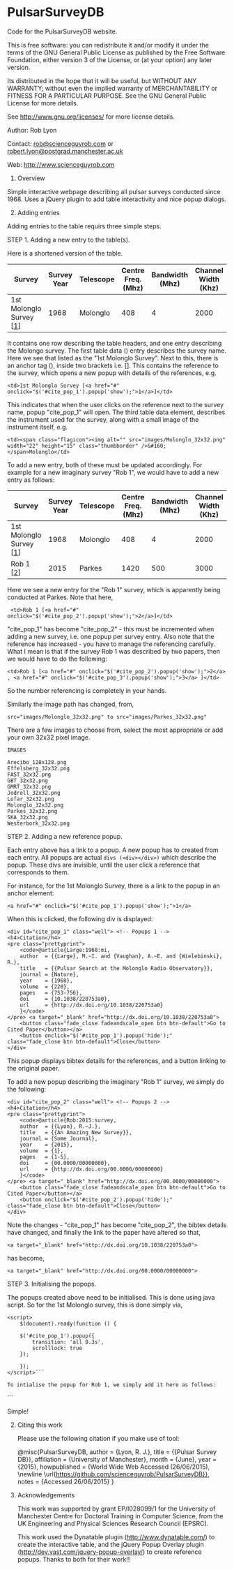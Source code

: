 # PulsarSurveyDB
Code for the PulsarSurveyDB website.

This is free software: you can redistribute it and/or modify
it under the terms of the GNU General Public License as published by
the Free Software Foundation, either version 3 of the License, or
(at your option) any later version.

Its distributed in the hope that it will be useful,
but WITHOUT ANY WARRANTY; without even the implied warranty of
MERCHANTABILITY or FITNESS FOR A PARTICULAR PURPOSE.  See the
GNU General Public License for more details.

See <http://www.gnu.org/licenses/> for more license details.

Author:       Rob Lyon
 
Contact:    rob@scienceguyrob.com or robert.lyon@postgrad.manchester.ac.uk

Web:        http://www.scienceguyrob.com

1.	Overview

Simple interactive webpage describing all pulsar surveys conducted since 1968. Uses a jQuery
plugin to add table interactivity and nice popup dialogs.

2. Adding entries
	
Adding entries to the table requirs three simple steps.
    
STEP 1. Adding a new entry to the table(s).
    
Here is a shortened version of the table.

<table id="spec_table" class="table table-bordered">
    <thead>
        <tr>
            <th>Survey</th>
            <th>Survey Year</th>
            <th>Telescope</th>
            <th>Centre Freq. (Mhz)</th>
            <th>Bandwidth (Mhz)</th>
            <th>Channel Width (Khz)</th>
            <th>Channels</th>
            <th>Sampling (&mu; sec)</th>
            <th>Integration time (secs)</th>
            <th>Beams</th>
            <th>Pointings</th>
            <th>Region</th>
            <th>Region Sq. Deg.</th>
        </tr>
    </thead>
        <tr>
            <td>1st Molonglo Survey [<a href="#" onclick="$('#cite_pop_1').popup('show');">1</a>]</td>
            <td>1968</td>
            <td>Molonglo</td>
            <td>408</td>
            <td>4</td>
            <td>2000</td>
            <td>2</td>
            <td>5000</td>
            <td>15</td>
            <td>1</td>
            <td>?</td>
            <td>|b| &lt; 10&deg;, |b| &gt; 10&deg;</td>
            <td>22980</td>
        </tr>
    </table>

It contains one row describing the table headers, and one entry describing the Molongo survey. The
first table data (<td></td>) entry describes the survey name. Here we see that listed as the "1st
Molonglo Survey". Next to this, there is an anchor tag (<a></a>), inside two brackets i.e. [<a></a>].
This contains the reference to the survey, which opens a new popup with details of the references, e.g.

```<td>1st Molonglo Survey [<a href="#" onclick="$('#cite_pop_1').popup('show');">1</a>]</td>```

This indicates that when the user clicks on the reference next to the survey name, popup "cite_pop_1"
will open. The third table data element, describes the instrument used for the survey, along with a small
image of the instrument itself, e.g.

```<td><span class="flagicon"><img alt="" src="images/Molonglo_32x32.png" width="22" height="15" class="thumbborder" />&#160;</span>Molonglo</td>```

To add a new entry, both of these must be updated accordingly. For example for a new imaginary survey "Rob 1", we
would have to add a new entry as follows:

<table id="spec_table" class="table table-bordered">
    <thead>
        <tr>
            <th>Survey</th>
            <th>Survey Year</th>
            <th>Telescope</th>
            <th>Centre Freq. (Mhz)</th>
            <th>Bandwidth (Mhz)</th>
            <th>Channel Width (Khz)</th>
            <th>Channels</th>
            <th>Sampling (&mu; sec)</th>
            <th>Integration time (secs)</th>
            <th>Beams</th>
            <th>Pointings</th>
            <th>Region</th>
            <th>Region Sq. Deg.</th>
        </tr>
    </thead>
        <tr>
            <td>1st Molonglo Survey [<a href="#" onclick="$('#cite_pop_1').popup('show');">1</a>]</td>
            <td>1968</td>
            <td>Molonglo</td>
            <td>408</td>
            <td>4</td>
            <td>2000</td>
            <td>2</td>
            <td>5000</td>
            <td>15</td>
            <td>1</td>
            <td>?</td>
            <td>|b| &lt; 10&deg;, |b| &gt; 10&deg;</td>
            <td>22980</td>
        </tr>
        <tr>
            <td>Rob 1 [<a href="#" onclick="$('#cite_pop_2').popup('show');">2</a>]</td>
            <td>2015</td>
            <td>Parkes</td>
            <td>1420</td>
            <td>500</td>
            <td>3000</td>
            <td>96</td>
            <td>64</td>
            <td>?</td>
            <td>?</td>
            <td>?</td>
            <td>?</td>
            <td>22980</td>
        </tr>
    </table>

Here we see a new entry for the "Rob 1" survey, which is apparently being conducted at Parkes. Note that here,

   ``` <td>Rob 1 [<a href="#" onclick="$('#cite_pop_2').popup('show');">2</a>]</td>```

"cite_pop_1" has become "cite_pop_2" - this must be incremented when adding a new survey, i.e. one popup per survey entry.
Also note that the reference has increased - you have to manage the referencing carefully. What I mean is that if the survey
Rob 1 was described by two papers, then we would have to do the following:

```<td>Rob 1 [<a href="#" onclick="$('#cite_pop_2').popup('show');">2</a> , <a href="#" onclick="$('#cite_pop_3').popup('show');">3</a> ]</td>```

So the number referencing is completely in your hands. 

Similarly the image path has changed, from,

```src="images/Molonglo_32x32.png" to src="images/Parkes_32x32.png"```

There are a few images to choose from, select the most appropriate or add your own 32x32 pixel image.

    IMAGES

    Arecibo_128x128.png
    Effelsberg_32x32.png
    FAST_32x32.png
    GBT_32x32.png
    GMRT_32x32.png
    Jodrell_32x32.png
    Lofar_32x32.png
    Molonglo_32x32.png
    Parkes_32x32.png
    SKA_32x32.png
    Westerbork_32x32.png
        
STEP 2. Adding a new reference popup.
        
Each entry above has a link to a popup. A new popup has to created from each entry. All popups are
actual ```divs (<div></div>)``` which describe the popup. These divs are invisible, until the user click
a reference that corresponds to them.
    
For instance, for the 1st Molonglo Survey, there is a link to the popup in an anchor element:

```<a href="#" onclick="$('#cite_pop_1').popup('show');">1</a>```
    
When this is clicked, the following div is displayed:

```
<div id="cite_pop_1" class="well"> <!-- Popups 1 -->
<h4>Citation</h4>
<pre class="prettyprint">
    <code>@article{Large:1968:mi,
    author  = {{Large}, M.~I. and {Vaughan}, A.~E. and {Wielebinski}, R.},
    title   = {{Pulsar Search at the Molonglo Radio Observatory}},
    journal = {Nature},
    year    = {1968},
    volume  = {220},
    pages   = {753-756},
    doi     = {10.1038/220753a0},
    url     = {http://dx.doi.org/10.1038/220753a0}
    }</code>
</pre> <a target="_blank" href="http://dx.doi.org/10.1038/220753a0">
    <button class="fade_close fadeandscale_open btn btn-default">Go to Cited Paper</button></a>
    <button onclick="$('#cite_pop_1').popup('hide');" class="fade_close btn btn-default">Close</button>
</div>
```
    
This popup displays bibtex details for the references, and a button linking to the original paper.

To add a new popup describing the imaginary "Rob 1" survey, we simply do the following:
    
```
<div id="cite_pop_2" class="well"> <!-- Popups 2 -->
<h4>Citation</h4>
<pre class="prettyprint">
    <code>@article{Rob:2015:survey,
    author  = {{Lyon}, R.~J.},
    title   = {{An Amazing New Survey}},
    journal = {Some Journal},
    year    = {2015},
    volume  = {1},
    pages   = {1-5},
    doi     = {00.0000/00000000},
    url     = {http://dx.doi.org/00.0000/00000000}
    }</code>
</pre> <a target="_blank" href="http://dx.doi.org/00.0000/00000000">
    <button class="fade_close fadeandscale_open btn btn-default">Go to Cited Paper</button></a>
    <button onclick="$('#cite_pop_2').popup('hide');" class="fade_close btn btn-default">Close</button>
</div>
```
    
Note the changes - "cite_pop_1" has become "cite_pop_2", the bibtex details have changed, and finally the link
to the paper have altered so that,

```<a target="_blank" href="http://dx.doi.org/10.1038/220753a0">```

has become,

```<a target="_blank" href="http://dx.doi.org/00.0000/00000000">```

STEP 3. Initialising the popops.

The popups created above need to be initialised. This is done using java script. So for the 1st Molonglo survey,
this is done simply via, 

```
<script>
    $(document).ready(function () {

    $('#cite_pop_1').popup({
        transition: 'all 0.3s',
        scrolllock: true
    });

    });
</script>```

To intialise the popup for Rob 1, we simply add it here as follows:

```
<script>
    $(document).ready(function () {

    $('#cite_pop_1').popup({
        transition: 'all 0.3s',
        scrolllock: true
    });
    $('#cite_pop_2').popup({
        transition: 'all 0.3s',
        scrolllock: true
    });

    });
</script>```

Simple!
        
2. Citing this work

	Please use the following citation if you make use of tool:
	
	@misc{PulsarSurveyDB,
	author = {Lyon, R. J.},
	title  = {{Pulsar Survey DB}},
	affiliation = {University of Manchester},
	month  = {June},
	year   = {2015},
	howpublished = {World Wide Web Accessed (26/06/2015), \newline \url{https://github.com/scienceguyrob/PulsarSurveyDB}},
	notes  = {Accessed 26/06/2015}
	}
	
3. Acknowledgements

	This work was supported by grant EP/I028099/1 for the University of Manchester Centre for
	Doctoral Training in Computer Science, from the UK Engineering and Physical Sciences Research
	Council (EPSRC).

	This work used the Dynatable plugin (http://www.dynatable.com/) to create the interactive table,
    and the jQuery Popup Overlay plugin (http://dev.vast.com/jquery-popup-overlay/) to create reference
    popups. Thanks to both for their work!!